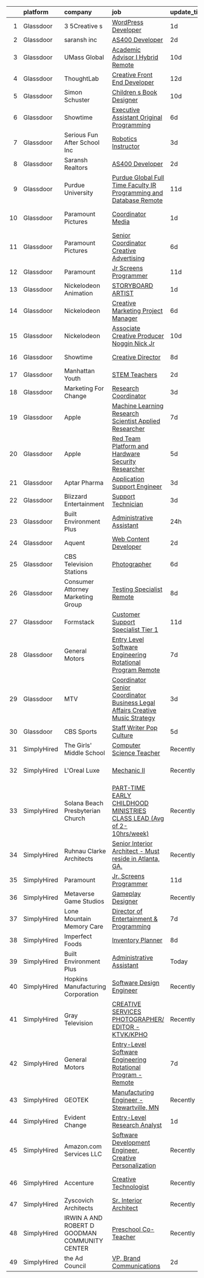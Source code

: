

|    | platform    | company                                       | job                                                                                                                                                                                                                                                                                                                                                                                                                                                                                                                                                                                                                                                                                                                                                                                                                                                                                                                                                                                                                                                                                                                                                                                                                                                                                                                                                                                                            | update_time   | location                    |
|---:|:------------|:----------------------------------------------|:---------------------------------------------------------------------------------------------------------------------------------------------------------------------------------------------------------------------------------------------------------------------------------------------------------------------------------------------------------------------------------------------------------------------------------------------------------------------------------------------------------------------------------------------------------------------------------------------------------------------------------------------------------------------------------------------------------------------------------------------------------------------------------------------------------------------------------------------------------------------------------------------------------------------------------------------------------------------------------------------------------------------------------------------------------------------------------------------------------------------------------------------------------------------------------------------------------------------------------------------------------------------------------------------------------------------------------------------------------------------------------------------------------------|:--------------|:----------------------------|
|  1 | Glassdoor   | 3 5Creative s                                 | [WordPress Developer](https://www.glassdoor.com/partner/jobListing.htm?pos=122&ao=1136043&s=58&guid=0000018271f1207ba14caa2ee89076bf&src=GD_JOB_AD&t=SR&vt=w&ea=1&cs=1_713ac7aa&cb=1659769004741&jobListingId=1008053016520&jrtk=3-0-1g9ov28a7kltb801-1g9ov28amjm64800-585b415c8717c140-)                                                                                                                                                                                                                                                                                                                                                                                                                                                                                                                                                                                                                                                                                                                                                                                                                                                                                                                                                                                                                                                                                                                      | 1d            | Remote                      |
|  2 | Glassdoor   | saransh inc                                   | [AS400 Developer](https://www.glassdoor.com/partner/jobListing.htm?pos=126&ao=1136043&s=58&guid=0000018271f1207ba14caa2ee89076bf&src=GD_JOB_AD&t=SR&vt=w&ea=1&cs=1_37034802&cb=1659769004741&jobListingId=1008050278816&jrtk=3-0-1g9ov28a7kltb801-1g9ov28amjm64800-e9a198ca671e75a3-)                                                                                                                                                                                                                                                                                                                                                                                                                                                                                                                                                                                                                                                                                                                                                                                                                                                                                                                                                                                                                                                                                                                          | 2d            | Remote                      |
|  3 | Glassdoor   | UMass Global                                  | [Academic Advisor I  Hybrid Remote ](https://www.glassdoor.com/partner/jobListing.htm?pos=101&ao=1110586&s=58&guid=0000018271f1207ba14caa2ee89076bf&src=GD_JOB_AD&t=SR&vt=w&cs=1_3ef9cdc1&cb=1659769004736&jobListingId=1008031073642&cpc=1FDE87803EF93CD3&jrtk=3-0-1g9ov28a7kltb801-1g9ov28amjm64800-eed16ec982454327--6NYlbfkN0DTeh5R3552PqUfPOB0cB09_CP8sisQs0fegyyYJecQSZVlMxNe9zty8xLqfyLNAkGoue8sb8qVeIFuRtgYFWMHx-Kp8w-ZxgeNlchwzpSN4_M09K6C9bf8K3cAG8cQxaGo4gSrTWQ-BfKgsCIv5ioJtmeW7u9hc7W74O4Evq6vxGZQRi2ZVi8MJRZZY1KpN2t-imj8-L9NzUs4oWsGVXy8JHU_SuMM4xS2jj36HWehh3-XaQjFJkPRuMZ1ljIzk1UOS8CYaFuIGNW2vi1zqbIb2gJjxj487P_u2_YByeQhryU8x1zhXHG5fongQVhzS5pTK1RmvytX1_H8xbaNMP55K5zmwvxhFRQjA4Fkp5S_D2S7uupQFewf0wmrHJHHjNXzSXm6SoNS-UxmZaVxwhC1b7-MPSKinE-p2_uaEURDuhrXc5mC2_a-rvRSJSJWlI9JBlCBd13vxcuNC6rDoqiFJfMxTxQBjEcmSBlHebWftAVkqZ2OD5gmo29XHCF7zrjQQpOLj89nHB6KvEXuW0Ghjhwmc6EptEtKgoxPHtfc8HdADygRXHaPb9w6dVyoZl4%3D)                                                                                                                                                                                                                                                                                                                                                                                                                                                                         | 10d           | Irving, TX                  |
|  4 | Glassdoor   | ThoughtLab                                    | [Creative Front End Developer](https://www.glassdoor.com/partner/jobListing.htm?pos=113&ao=1136043&s=58&guid=0000018271f1207ba14caa2ee89076bf&src=GD_JOB_AD&t=SR&vt=w&cs=1_6f69e943&cb=1659769004739&jobListingId=1008026573735&jrtk=3-0-1g9ov28a7kltb801-1g9ov28amjm64800-80fdb340d35ef9ec-)                                                                                                                                                                                                                                                                                                                                                                                                                                                                                                                                                                                                                                                                                                                                                                                                                                                                                                                                                                                                                                                                                                                  | 12d           | Remote                      |
|  5 | Glassdoor   | Simon   Schuster                              | [Children s Book Designer](https://www.glassdoor.com/partner/jobListing.htm?pos=108&ao=1136043&s=58&guid=0000018271f1207ba14caa2ee89076bf&src=GD_JOB_AD&t=SR&vt=w&cs=1_490fa148&cb=1659769004738&jobListingId=1008030702003&jrtk=3-0-1g9ov28a7kltb801-1g9ov28amjm64800-25759bae2dbd52b7-)                                                                                                                                                                                                                                                                                                                                                                                                                                                                                                                                                                                                                                                                                                                                                                                                                                                                                                                                                                                                                                                                                                                      | 10d           | New York, NY                |
|  6 | Glassdoor   | Showtime                                      | [Executive Assistant  Original Programming](https://www.glassdoor.com/partner/jobListing.htm?pos=111&ao=1136043&s=58&guid=0000018271f1207ba14caa2ee89076bf&src=GD_JOB_AD&t=SR&vt=w&cs=1_d657b70c&cb=1659769004738&jobListingId=1008039707453&jrtk=3-0-1g9ov28a7kltb801-1g9ov28amjm64800-830a802db84a7c95-)                                                                                                                                                                                                                                                                                                                                                                                                                                                                                                                                                                                                                                                                                                                                                                                                                                                                                                                                                                                                                                                                                                     | 6d            | West Hollywood, CA          |
|  7 | Glassdoor   | Serious Fun After School  Inc                 | [Robotics Instructor](https://www.glassdoor.com/partner/jobListing.htm?pos=102&ao=1110586&s=58&guid=0000018271f1207ba14caa2ee89076bf&src=GD_JOB_AD&t=SR&vt=w&ea=1&cs=1_8f78574e&cb=1659769004737&jobListingId=1008047383975&cpc=76BDADE3D6D9A820&jrtk=3-0-1g9ov28a7kltb801-1g9ov28amjm64800-158ac24364a28c3a--6NYlbfkN0CDsY-q7dvag5XjP_DEKFFqcl2CAeA-SUrvU4O-kQ0gCzReApukiskO_ImZQ8bslZgCEVIEPoP4B38Grn1Xuoa2yhM5Ha6DMfOO5pVMeRjTCG2xyvlDn2uLUFM6YENDfnjW37zEVudoY4bOzRjlLkiSX3iUpATXl_cHu7VuA5VrA23YYdLTytLynSc5uQ3HyIyOGm1iluSnCnsVRzxSsdPgW0kZk_tIkZsUgc6kzZyE4Nmo98CwYFItvKI3TawySownQbXnzGStUcjoNQiq4YYIvGuZ2SsKz5DWGHCe5MLE9OSa57vX-lTWKNnrL3uXjSM9YZr5ASL1W11LJ57BjPzm-z22KtOL53qS0nSXGliddDnC2kpDiDSPPY9lIFcD_4ajErI78zGQKD2BConTWbace2eMEcweXLgN2PzUsohzVEALZv9BhjCAzqmGGeVXfMYCyDBg-YnONTuwYIU1mGfoiS2LNdbLS7IpxdcLZQCkA9M3wx_PA0atXexqbJn_JJs%3D)                                                                                                                                                                                                                                                                                                                                                                                                                                                                                                                                                   | 3d            | Queens Village, NY          |
|  8 | Glassdoor   | Saransh Realtors                              | [AS400 Developer](https://www.glassdoor.com/partner/jobListing.htm?pos=115&ao=1136043&s=58&guid=0000018271f1207ba14caa2ee89076bf&src=GD_JOB_AD&t=SR&vt=w&ea=1&cs=1_94ca57f9&cb=1659769004739&jobListingId=1008050470062&jrtk=3-0-1g9ov28a7kltb801-1g9ov28amjm64800-70cbee69715c5423-)                                                                                                                                                                                                                                                                                                                                                                                                                                                                                                                                                                                                                                                                                                                                                                                                                                                                                                                                                                                                                                                                                                                          | 2d            | Remote                      |
|  9 | Glassdoor   | Purdue University                             | [Purdue Global Full Time Faculty IR  Programming and Database  Remote ](https://www.glassdoor.com/partner/jobListing.htm?pos=127&ao=1136043&s=58&guid=0000018271f1207ba14caa2ee89076bf&src=GD_JOB_AD&t=SR&vt=w&cs=1_e4403907&cb=1659769004741&jobListingId=1008027036341&jrtk=3-0-1g9ov28a7kltb801-1g9ov28amjm64800-11df8b38dd281697-)                                                                                                                                                                                                                                                                                                                                                                                                                                                                                                                                                                                                                                                                                                                                                                                                                                                                                                                                                                                                                                                                         | 11d           | Indiana                     |
| 10 | Glassdoor   | Paramount Pictures                            | [Coordinator  Media](https://www.glassdoor.com/partner/jobListing.htm?pos=130&ao=1136043&s=58&guid=0000018271f1207ba14caa2ee89076bf&src=GD_JOB_AD&t=SR&vt=w&cs=1_eb2e29ed&cb=1659769004742&jobListingId=1008053291957&jrtk=3-0-1g9ov28a7kltb801-1g9ov28amjm64800-81d7a2ef449d4583-)                                                                                                                                                                                                                                                                                                                                                                                                                                                                                                                                                                                                                                                                                                                                                                                                                                                                                                                                                                                                                                                                                                                            | 1d            | Los Angeles, CA             |
| 11 | Glassdoor   | Paramount Pictures                            | [Senior Coordinator   Creative Advertising](https://www.glassdoor.com/partner/jobListing.htm?pos=124&ao=1136043&s=58&guid=0000018271f1207ba14caa2ee89076bf&src=GD_JOB_AD&t=SR&vt=w&cs=1_52f6327d&cb=1659769004741&jobListingId=1008039707462&jrtk=3-0-1g9ov28a7kltb801-1g9ov28amjm64800-1a30f9bf4c8437f5-)                                                                                                                                                                                                                                                                                                                                                                                                                                                                                                                                                                                                                                                                                                                                                                                                                                                                                                                                                                                                                                                                                                     | 6d            | Los Angeles, CA             |
| 12 | Glassdoor   | Paramount                                     | [Jr  Screens Programmer](https://www.glassdoor.com/partner/jobListing.htm?pos=110&ao=1136043&s=58&guid=0000018271f1207ba14caa2ee89076bf&src=GD_JOB_AD&t=SR&vt=w&ea=1&cs=1_7724cc1a&cb=1659769004738&jobListingId=1008028716715&jrtk=3-0-1g9ov28a7kltb801-1g9ov28amjm64800-9fdc02c3f13d3c7f-)                                                                                                                                                                                                                                                                                                                                                                                                                                                                                                                                                                                                                                                                                                                                                                                                                                                                                                                                                                                                                                                                                                                   | 11d           | Remote                      |
| 13 | Glassdoor   | Nickelodeon Animation                         | [STORYBOARD ARTIST](https://www.glassdoor.com/partner/jobListing.htm?pos=116&ao=1136043&s=58&guid=0000018271f1207ba14caa2ee89076bf&src=GD_JOB_AD&t=SR&vt=w&cs=1_959565fb&cb=1659769004739&jobListingId=1008053992895&jrtk=3-0-1g9ov28a7kltb801-1g9ov28amjm64800-4457e2ada3712708-)                                                                                                                                                                                                                                                                                                                                                                                                                                                                                                                                                                                                                                                                                                                                                                                                                                                                                                                                                                                                                                                                                                                             | 1d            | Burbank, CA                 |
| 14 | Glassdoor   | Nickelodeon                                   | [Creative Marketing Project Manager](https://www.glassdoor.com/partner/jobListing.htm?pos=129&ao=1136043&s=58&guid=0000018271f1207ba14caa2ee89076bf&src=GD_JOB_AD&t=SR&vt=w&cs=1_898a8bf8&cb=1659769004741&jobListingId=1008039877302&jrtk=3-0-1g9ov28a7kltb801-1g9ov28amjm64800-cf37d86b72d97d03-)                                                                                                                                                                                                                                                                                                                                                                                                                                                                                                                                                                                                                                                                                                                                                                                                                                                                                                                                                                                                                                                                                                            | 6d            | Los Angeles, CA             |
| 15 | Glassdoor   | Nickelodeon                                   | [Associate Creative Producer  Noggin  Nick Jr  ](https://www.glassdoor.com/partner/jobListing.htm?pos=107&ao=1136043&s=58&guid=0000018271f1207ba14caa2ee89076bf&src=GD_JOB_AD&t=SR&vt=w&cs=1_704db8ce&cb=1659769004738&jobListingId=1008030702213&jrtk=3-0-1g9ov28a7kltb801-1g9ov28amjm64800-0e3307aa363c61b2-)                                                                                                                                                                                                                                                                                                                                                                                                                                                                                                                                                                                                                                                                                                                                                                                                                                                                                                                                                                                                                                                                                                | 10d           | New York, NY                |
| 16 | Glassdoor   | Showtime                                      | [Creative Director](https://www.glassdoor.com/partner/jobListing.htm?pos=112&ao=1136043&s=58&guid=0000018271f1207ba14caa2ee89076bf&src=GD_JOB_AD&t=SR&vt=w&cs=1_f9ebae02&cb=1659769004739&jobListingId=1008035960589&jrtk=3-0-1g9ov28a7kltb801-1g9ov28amjm64800-1d168ff387d380d8-)                                                                                                                                                                                                                                                                                                                                                                                                                                                                                                                                                                                                                                                                                                                                                                                                                                                                                                                                                                                                                                                                                                                             | 8d            | New York, NY                |
| 17 | Glassdoor   | Manhattan Youth                               | [STEM Teachers](https://www.glassdoor.com/partner/jobListing.htm?pos=121&ao=1136043&s=58&guid=0000018271f1207ba14caa2ee89076bf&src=GD_JOB_AD&t=SR&vt=w&cs=1_7b225c34&cb=1659769004741&jobListingId=1008049326127&jrtk=3-0-1g9ov28a7kltb801-1g9ov28amjm64800-d02286962ffed74b-)                                                                                                                                                                                                                                                                                                                                                                                                                                                                                                                                                                                                                                                                                                                                                                                                                                                                                                                                                                                                                                                                                                                                 | 2d            | Manhattan                   |
| 18 | Glassdoor   | Marketing For Change                          | [Research Coordinator](https://www.glassdoor.com/partner/jobListing.htm?pos=125&ao=1136043&s=58&guid=0000018271f1207ba14caa2ee89076bf&src=GD_JOB_AD&t=SR&vt=w&cs=1_b14dd55b&cb=1659769004741&jobListingId=1008047511670&jrtk=3-0-1g9ov28a7kltb801-1g9ov28amjm64800-84e0b8cb71deb0d1-)                                                                                                                                                                                                                                                                                                                                                                                                                                                                                                                                                                                                                                                                                                                                                                                                                                                                                                                                                                                                                                                                                                                          | 3d            | Remote                      |
| 19 | Glassdoor   | Apple                                         | [Machine Learning Research Scientist   Applied Researcher](https://www.glassdoor.com/partner/jobListing.htm?pos=104&ao=1110586&s=58&guid=0000018271f1207ba14caa2ee89076bf&src=GD_JOB_AD&t=SR&vt=w&cs=1_5248926c&cb=1659769004737&jobListingId=1008039163032&cpc=8795CF9063CD573D&jrtk=3-0-1g9ov28a7kltb801-1g9ov28amjm64800-23e577dc2db1183a--6NYlbfkN0BvKrLyj5gPmtZO9T8euul8TCxuuKNOtzRJOomxnwSEodTz2Bc-sPZlFpP0h5lDivoTOS7MdHyQg0II6MzldfkIFPEajXNGvkPLepyhzlLVsYNQ45wrgrcN2GEPd_CaPmgScwhXwXxWrxoa7FPXlU5DA6zKJbEbqetGyoIq5gGBI_sql386LYGGHQ0SVJFsBpnbMmkkYDRIsl7soF0kQRLQtG00GO2gPbP6d2ha8i10jLbfziJeQPRl4-qBWhVovNWNcFhbcLvImtO2sNTF6nJmy4gReh1Iayva3BCfJnoQkFdr7LjvVjwSoCY1AQasUaxlD4UEF_btuypPFbOWZ50rs3Qi9TPRcD1sUwGkSHzLHOJzoc9MiuogzLCb-9xXAxk0VgZ6daGC2WK8Jof1yL4LRDSOnGfy24WOubMnUcnzm9brqoWzD6N1nJtEBdWHOFalVCfGJtivo0TQb357RmVinyuxLS5LOAgv_yMpzC1jv0fSu8Tq2jn_c5hGVLxJEMXokS0oU6Q4UGhwRzFFc54fPBS6eSME65p2LOWvokzj3iJ1KqlWn1iF9v5SafrmqPwNnr57ZH40zw4blue6FQEOv9OIihEzdwR3er-rM1SCdwJjMMmuyIljuYi69uE6lKjthdXGHjtyseT_6GXPsPDh3LppA96lpaA5G4-ng14rKCTn3Eg9MxIB5GAb7UQ6ouGzVyaJFkwySNJNOidz_FJSNmer7WszeCGqBUdy7zSqk7PyCzpppIFWeX6_u-Mn5zZS-HhXrSkGv-JYE-Dj-IX7GuvPSi8_hLkBYoL00WPt-g1TYvog1RSbMjPisLJ0pOoOff0afugDCJyVPNy_3OdZ1bTL6tcNNfIfKq9PuQP3XU4ZTgGRufzOpBPGXX0eQkh_vkrs7_c0-5o7RrbB9ohoQTRpyZnNkWgg2E0v-2GapsuHLwkzzJ7sedOpnH5KmPQ8yZ_9KIuYFrPNhA86aknOPYAydgFG9S9fxSNO6hduQch6grvzfpVr) | 7d            | New York, NY                |
| 20 | Glassdoor   | Apple                                         | [Red Team Platform and Hardware Security Researcher](https://www.glassdoor.com/partner/jobListing.htm?pos=105&ao=1110586&s=58&guid=0000018271f1207ba14caa2ee89076bf&src=GD_JOB_AD&t=SR&vt=w&cs=1_e70cd902&cb=1659769004737&jobListingId=1008040017136&cpc=9908D8D4413DBB8A&jrtk=3-0-1g9ov28a7kltb801-1g9ov28amjm64800-d036d97cde8d9a1a--6NYlbfkN0BvKrLyj5gPmtZO9T8euul8TCxuuKNOtzRJOomxnwSEodTz2Bc-sPZlt2Zgji_QUXGPHfZ3D9-fZwEF32GHMLCTs75r27rQN-XPJI2QxXPNBswk9qX7_KLz4iXdeWc9jYEjgqOCC9IOex8poEtfkvg1Fqjbu34v2y_UgFfA0gkVQqfTP9KaODlNmNjNqMlAyPoUqqEiQ2DJS9wpygE8mM7ACjuXcB-aco-2i2gEsM5Fa7whvtj7VtwMGJBtUhEbRMuZxQzYFhXprTqwRpg8EWQMUPgyLhbp00q37sC0trcMJF3G4YxuwL4UrFq9GGfQ_5RuHVo9pp1WW0wF90pTYzwNUekEsZCDhwEYMAuTcQr6_zlYDKZu-4c12UJWiIMm3EzU9mDppFeRhwQyYn65lJzOpGo9BiCp5jvGqRSL5OaOizySipE0N72SeGRyghUaRcsVw1gwB0DA-O4NZgdk-zSWwdxOxi5d5qf5y4Vs_1YtmWZwJO2ayv-mItr_LSdMuZEtKHathkGsXy63jPSidk9YklA3yYf1_K465eJXkMAuvavCtOIoTMBtkmYifyOdauxFjPNG-2q7KO0zStRq8Gt0Owq2JMTU0JCPhJwk3aUrWgfZxUzZs61G_svDKLP2gZBpZODdzoYwfoWui92etplL59DIShK4JKmecwh49tviKywPXfcNmVMGmAM-uw0d9B61CyeFCabWg5ISZcYM5HXovEJYttgw-fT3tx0Gm_22Uo6TueU08AX_OnvRyFo-PvzTNDIvLUuf1JvJgaJPFIWOcyXHgb5HeGmlfQZSWm1y_nDJIIQs9Hv24RD12Jrxkf4Cz0A7TaKhcIQa6gVIt8ieuGrfGe0Da7QJEgoQTwndFQoNCmKSl0jui-SUTLqhjZdmAyZSgUuTaHaMY_uiJQoVua2NttDKdmRqpb3-72n-4fCGj1cyE8HzRoydfzpmSVYKnGBjgv72-4hUX6hEUmD2oDD4LSFALp0FpxfRJE9dEjakfwwQGO2V)       | 5d            | Cupertino, CA               |
| 21 | Glassdoor   | Aptar Pharma                                  | [Application Support Engineer](https://www.glassdoor.com/partner/jobListing.htm?pos=103&ao=1110586&s=58&guid=0000018271f1207ba14caa2ee89076bf&src=GD_JOB_AD&t=SR&vt=w&ea=1&cs=1_e1ea7c08&cb=1659769004737&jobListingId=1008047886418&cpc=0FE1F5EA2BC84A01&jrtk=3-0-1g9ov28a7kltb801-1g9ov28amjm64800-bbaca3f54d05b381--6NYlbfkN0Bmyzgb-cUJuHpMawDWIca-gl-N31w12EdWXT8kQpakt9MymqAlPqYdwacf-zOOD5avc4RgKh6UsiGFdlmRdvxNFp_01_ye6hn5vL99WVR9sd1asTKuS-Xu9YAlcLohDGpxNjhoxgCAoqUBVqiBCx2diZ2OIs3LKFPjq8cGE50mDNOQ7PPh46HpjRl1qCI9W4Y7B1bYnIJW0szrBv3tgiziDsCa9BUYzXuu5NMNQyx8YWicKjxmgVhlGGupGiuWzB7FbIOcqd8UZpXlnYlYftKjWQJ7bCx8SYIsktq8oBl7ZRQ1p0I4mue18hcSN8vLEt2FmfoS7hKbnhnQ5pM0EeVkNbCR7j4h8FhPHh-jfPZlqclQx3FEsjuGaQRNJf_zd4UNjC34PFSCVGdds9HSbXbFelGbl0j34bdj2ACvA2zRBDy7j4p4wRrvkoF2gt2QUX84F1Wm2_sffLx4s1AWAZklhSAnycBMq8PSGVKbzx8bFjwz_YCuGsBSb7PSeQYnNa6dApF1bgIogw%3D%3D)                                                                                                                                                                                                                                                                                                                                                                                                                                                                                                                            | 3d            | Remote                      |
| 22 | Glassdoor   | Blizzard Entertainment                        | [Support Technician](https://www.glassdoor.com/partner/jobListing.htm?pos=120&ao=1136043&s=58&guid=0000018271f1207ba14caa2ee89076bf&src=GD_JOB_AD&t=SR&vt=w&cs=1_17097dac&cb=1659769004741&jobListingId=1008047935704&jrtk=3-0-1g9ov28a7kltb801-1g9ov28amjm64800-45f963425b513c5e-)                                                                                                                                                                                                                                                                                                                                                                                                                                                                                                                                                                                                                                                                                                                                                                                                                                                                                                                                                                                                                                                                                                                            | 3d            | Irvine, CA                  |
| 23 | Glassdoor   | Built Environment Plus                        | [Administrative Assistant](https://www.glassdoor.com/partner/jobListing.htm?pos=109&ao=1136043&s=58&guid=0000018271f1207ba14caa2ee89076bf&src=GD_JOB_AD&t=SR&vt=w&ea=1&cs=1_d643e0b2&cb=1659769004738&jobListingId=1008055489013&jrtk=3-0-1g9ov28a7kltb801-1g9ov28amjm64800-63f7c6fb9a80b171-)                                                                                                                                                                                                                                                                                                                                                                                                                                                                                                                                                                                                                                                                                                                                                                                                                                                                                                                                                                                                                                                                                                                 | 24h           | Remote                      |
| 24 | Glassdoor   | Aquent                                        | [Web Content Developer](https://www.glassdoor.com/partner/jobListing.htm?pos=106&ao=1110586&s=58&guid=0000018271f1207ba14caa2ee89076bf&src=GD_JOB_AD&t=SR&vt=w&cs=1_aca0cbcb&cb=1659769004737&jobListingId=1008051207584&cpc=9908D8D4413DBB8A&jrtk=3-0-1g9ov28a7kltb801-1g9ov28amjm64800-e08a8f8f348d910f--6NYlbfkN0DMrcEu7yrtATojKJA7cEzGQ3FdRGWLh0CZQInL4ECGI9gD0Wolx9R2EDT7B77c2cRSY10wi-ePXNheSG7gDjxa5FNCFbNmEIeasKKYA0ugIgJ5M5hiwxoAqjcchqTo84j-mAea4vEC6WHXpYSprIu2IMoIXs7a8Uf5aMXHaokhYbADY2o15YN6GmqLUE-RrBOHa9HPB2Jv8HZsYxYN5FOtx0FYzDcR9kFZKwn8ansWIvs8-lAOtNXX7PoHHbXTN39G3opcSGPwtH0YKkDZjGw-9t4TaE9ot5p_il3Oi4s1xNFo7bAQ5ePWiPQymdOLYcVXPuSKmobjam7N2eQj-9Ak16mN2YxMEZ33RnG8Z0jfrSTQRRBXhctZsMGgABk_YE0D4TRRmwfpFXaDMxRJK9wo_bi3q0-HKGvnCIbakNK9KeJsdycdvJeCjssrofdQcUA7qaYlxqruMg%3D%3D)                                                                                                                                                                                                                                                                                                                                                                                                                                                                                                                                                                                                        | 2d            | Remote                      |
| 25 | Glassdoor   | CBS Television Stations                       | [Photographer](https://www.glassdoor.com/partner/jobListing.htm?pos=118&ao=1136043&s=58&guid=0000018271f1207ba14caa2ee89076bf&src=GD_JOB_AD&t=SR&vt=w&cs=1_187c44d0&cb=1659769004740&jobListingId=1008039707454&jrtk=3-0-1g9ov28a7kltb801-1g9ov28amjm64800-dc412ddb1eaf650c-)                                                                                                                                                                                                                                                                                                                                                                                                                                                                                                                                                                                                                                                                                                                                                                                                                                                                                                                                                                                                                                                                                                                                  | 6d            | Studio City, CA             |
| 26 | Glassdoor   | Consumer Attorney Marketing Group             | [Testing Specialist   Remote](https://www.glassdoor.com/partner/jobListing.htm?pos=114&ao=1136043&s=58&guid=0000018271f1207ba14caa2ee89076bf&src=GD_JOB_AD&t=SR&vt=w&ea=1&cs=1_1a77ab23&cb=1659769004739&jobListingId=1008035964619&jrtk=3-0-1g9ov28a7kltb801-1g9ov28amjm64800-ca1693830f836f16-)                                                                                                                                                                                                                                                                                                                                                                                                                                                                                                                                                                                                                                                                                                                                                                                                                                                                                                                                                                                                                                                                                                              | 8d            | Remote                      |
| 27 | Glassdoor   | Formstack                                     | [Customer Support Specialist   Tier 1](https://www.glassdoor.com/partner/jobListing.htm?pos=128&ao=1136043&s=58&guid=0000018271f1207ba14caa2ee89076bf&src=GD_JOB_AD&t=SR&vt=w&ea=1&cs=1_f3de2ef2&cb=1659769004741&jobListingId=1008028723735&jrtk=3-0-1g9ov28a7kltb801-1g9ov28amjm64800-1d39bb70d36892c6-)                                                                                                                                                                                                                                                                                                                                                                                                                                                                                                                                                                                                                                                                                                                                                                                                                                                                                                                                                                                                                                                                                                     | 11d           | Remote                      |
| 28 | Glassdoor   | General Motors                                | [Entry Level Software Engineering Rotational Program   Remote](https://www.glassdoor.com/partner/jobListing.htm?pos=117&ao=1136043&s=58&guid=0000018271f1207ba14caa2ee89076bf&src=GD_JOB_AD&t=SR&vt=w&cs=1_bcb3b6a9&cb=1659769004740&jobListingId=1008038451216&jrtk=3-0-1g9ov28a7kltb801-1g9ov28amjm64800-3c9fc7a8b5131677-)                                                                                                                                                                                                                                                                                                                                                                                                                                                                                                                                                                                                                                                                                                                                                                                                                                                                                                                                                                                                                                                                                  | 7d            | Remote                      |
| 29 | Glassdoor   | MTV                                           | [Coordinator Senior Coordinator    Business   Legal Affairs  Creative Music Strategy](https://www.glassdoor.com/partner/jobListing.htm?pos=119&ao=1136043&s=58&guid=0000018271f1207ba14caa2ee89076bf&src=GD_JOB_AD&t=SR&vt=w&cs=1_e65323ed&cb=1659769004741&jobListingId=1008048279443&jrtk=3-0-1g9ov28a7kltb801-1g9ov28amjm64800-30e6da1b5f7bfbbd-)                                                                                                                                                                                                                                                                                                                                                                                                                                                                                                                                                                                                                                                                                                                                                                                                                                                                                                                                                                                                                                                           | 3d            | New York, NY                |
| 30 | Glassdoor   | CBS Sports                                    | [Staff Writer  Pop Culture](https://www.glassdoor.com/partner/jobListing.htm?pos=123&ao=1136043&s=58&guid=0000018271f1207ba14caa2ee89076bf&src=GD_JOB_AD&t=SR&vt=w&cs=1_0289110f&cb=1659769004741&jobListingId=1008041484184&jrtk=3-0-1g9ov28a7kltb801-1g9ov28amjm64800-78ec431dcd17ba93-)                                                                                                                                                                                                                                                                                                                                                                                                                                                                                                                                                                                                                                                                                                                                                                                                                                                                                                                                                                                                                                                                                                                     | 5d            | New York, NY                |
| 31 | SimplyHired | The Girls' Middle School                      | [Computer Science Teacher](https://www.simplyhired.com/job/yS-8vBwyKdD8-P1lnTXeuhdmyGpO-qpLLP3uIhinegmJEMLC4ZKCqA?q=creative+programming)                                                                                                                                                                                                                                                                                                                                                                                                                                                                                                                                                                                                                                                                                                                                                                                                                                                                                                                                                                                                                                                                                                                                                                                                                                                                      | Recently      | Palo Alto, CA               |
| 32 | SimplyHired | L'Oreal Luxe                                  | [Mechanic II](https://www.simplyhired.com/job/wuBbSNADura57-GUBHYmzU2QbyA0J7eN2tzw8VCepUf87hoUvsUELQ?q=creative+programming)                                                                                                                                                                                                                                                                                                                                                                                                                                                                                                                                                                                                                                                                                                                                                                                                                                                                                                                                                                                                                                                                                                                                                                                                                                                                                   | Recently      | Monmouth Junction, NJ       |
| 33 | SimplyHired | Solana Beach Presbyterian Church              | [PART-TIME EARLY CHILDHOOD MINISTRIES CLASS LEAD (Avg of 2-10hrs/week)](https://www.simplyhired.com/job/0E7fNQdIhQaNpeXRhfZjtu_CIrkNAuYaoTB2fYpCNmKJLhBxWoNFdg?q=creative+programming)                                                                                                                                                                                                                                                                                                                                                                                                                                                                                                                                                                                                                                                                                                                                                                                                                                                                                                                                                                                                                                                                                                                                                                                                                         | Recently      | Solana Beach, CA            |
| 34 | SimplyHired | Ruhnau Clarke Architects                      | [Senior Interior Architect - Must reside in Atlanta, GA.](https://www.simplyhired.com/job/xwDXtTWrFE92J_6982c25CzPKJIM_4CPbnbisyXExqc7QVs0nE5PFA?q=creative+programming)                                                                                                                                                                                                                                                                                                                                                                                                                                                                                                                                                                                                                                                                                                                                                                                                                                                                                                                                                                                                                                                                                                                                                                                                                                       | Recently      | Remote                      |
| 35 | SimplyHired | Paramount                                     | [Jr. Screens Programmer](https://www.simplyhired.com/job/HjPy9e_4SV9COI9qiNUfb6VfEug3h_IpUlAKTtCk0u4l5ENB_0T17g?q=creative+programming)                                                                                                                                                                                                                                                                                                                                                                                                                                                                                                                                                                                                                                                                                                                                                                                                                                                                                                                                                                                                                                                                                                                                                                                                                                                                        | 11d           | Remote                      |
| 36 | SimplyHired | Metaverse Game Studios                        | [Gameplay Designer](https://www.simplyhired.com/job/7kLCO6ssSf2T0Z2HSODyjW8iNbec6zu2SHW8c3gubOE6eIi-Re2bqA?q=creative+programming)                                                                                                                                                                                                                                                                                                                                                                                                                                                                                                                                                                                                                                                                                                                                                                                                                                                                                                                                                                                                                                                                                                                                                                                                                                                                             | Recently      | Remote                      |
| 37 | SimplyHired | Lone Mountain Memory Care                     | [Director of Entertainment & Programming](https://www.simplyhired.com/job/AT9CqCZbdzXejmOhZpfAQxSRq8KCnYbODdqrWjsZxCDePQI9YDIviw?q=creative+programming)                                                                                                                                                                                                                                                                                                                                                                                                                                                                                                                                                                                                                                                                                                                                                                                                                                                                                                                                                                                                                                                                                                                                                                                                                                                       | 7d            | Scottsdale, AZ +2 locations |
| 38 | SimplyHired | Imperfect Foods                               | [Inventory Planner](https://www.simplyhired.com/job/MsJ-1EBU32xHQJ2Hpo8WzU-BKMh1JuZw3DMcA_HRj2N8w7uq4pT--A?q=creative+programming)                                                                                                                                                                                                                                                                                                                                                                                                                                                                                                                                                                                                                                                                                                                                                                                                                                                                                                                                                                                                                                                                                                                                                                                                                                                                             | 8d            | Remote                      |
| 39 | SimplyHired | Built Environment Plus                        | [Administrative Assistant](https://www.simplyhired.com/job/63h3nvJ3WOkO9qfL24HNju9GU96onkvLViwShyLWKCPD1Ua_OEKpIw?q=creative+programming)                                                                                                                                                                                                                                                                                                                                                                                                                                                                                                                                                                                                                                                                                                                                                                                                                                                                                                                                                                                                                                                                                                                                                                                                                                                                      | Today         | Remote                      |
| 40 | SimplyHired | Hopkins Manufacturing Corporation             | [Software Design Engineer](https://www.simplyhired.com/job/qY8slYaw9wD2ocnPC4HaJoxOS535kfd1g9te5vVup0OD4IWDFxIROg?q=creative+programming)                                                                                                                                                                                                                                                                                                                                                                                                                                                                                                                                                                                                                                                                                                                                                                                                                                                                                                                                                                                                                                                                                                                                                                                                                                                                      | Recently      | Emporia, KS                 |
| 41 | SimplyHired | Gray Television                               | [CREATIVE SERVICES PHOTOGRAPHER/ EDITOR - KTVK/KPHO](https://www.simplyhired.com/job/EUmVjzpHDYC8PCjb1VgjAba5TrM-rcU3CZwXMqf30ACe1z9gaYAiGQ?q=creative+programming)                                                                                                                                                                                                                                                                                                                                                                                                                                                                                                                                                                                                                                                                                                                                                                                                                                                                                                                                                                                                                                                                                                                                                                                                                                            | Recently      | Phoenix, AZ                 |
| 42 | SimplyHired | General Motors                                | [Entry-Level Software Engineering Rotational Program - Remote](https://www.simplyhired.com/job/LyLnLi5Zju1DnzeqDhq-FWVSL8v60e6k-oZtZa16jGysZxO7XK8CHw?q=creative+programming)                                                                                                                                                                                                                                                                                                                                                                                                                                                                                                                                                                                                                                                                                                                                                                                                                                                                                                                                                                                                                                                                                                                                                                                                                                  | 7d            | Remote +1 location          |
| 43 | SimplyHired | GEOTEK                                        | [Manufacturing Engineer - Stewartville, MN](https://www.simplyhired.com/job/UBV3xuSSzFtMr3jBk5x8NLdi6v20N6hH2eMm76l2hiZ0uC2Cm1E6pg?q=creative+programming)                                                                                                                                                                                                                                                                                                                                                                                                                                                                                                                                                                                                                                                                                                                                                                                                                                                                                                                                                                                                                                                                                                                                                                                                                                                     | Recently      | Winona, MN                  |
| 44 | SimplyHired | Evident Change                                | [Entry-Level Research Analyst](https://www.simplyhired.com/job/kztdbMh-ONrnsA2m8rcO2qE5xV_U6iPS01OxP_vvPVL7DZH9uUw3NQ?q=creative+programming)                                                                                                                                                                                                                                                                                                                                                                                                                                                                                                                                                                                                                                                                                                                                                                                                                                                                                                                                                                                                                                                                                                                                                                                                                                                                  | 1d            | Remote                      |
| 45 | SimplyHired | Amazon.com Services LLC                       | [Software Development Engineer, Creative Personalization](https://www.simplyhired.com/job/73KIu5WYbpGexkoZbMZ2g6nlP5_C2fBzM4-GQKPJgoRVp_ziukPtZg?q=creative+programming)                                                                                                                                                                                                                                                                                                                                                                                                                                                                                                                                                                                                                                                                                                                                                                                                                                                                                                                                                                                                                                                                                                                                                                                                                                       | Recently      | Remote                      |
| 46 | SimplyHired | Accenture                                     | [Creative Technologist](https://www.simplyhired.com/job/IIkfLFSL25fcFo8OLHQJa7A8_2Sxtf7cTsmLGWhazTUgAYkG3vX9OA?q=creative+programming)                                                                                                                                                                                                                                                                                                                                                                                                                                                                                                                                                                                                                                                                                                                                                                                                                                                                                                                                                                                                                                                                                                                                                                                                                                                                         | Recently      | Phoenix, AZ +34 locations   |
| 47 | SimplyHired | Zyscovich Architects                          | [Sr. Interior Architect](https://www.simplyhired.com/job/T7oet47aCOFHKQsEghPBtusux2cJdi0zmkul-G67QosaeOLXQtvx5Q?q=creative+programming)                                                                                                                                                                                                                                                                                                                                                                                                                                                                                                                                                                                                                                                                                                                                                                                                                                                                                                                                                                                                                                                                                                                                                                                                                                                                        | Recently      | Miami, FL                   |
| 48 | SimplyHired | IRWIN A AND ROBERT D GOODMAN COMMUNITY CENTER | [Preschool Co-Teacher](https://www.simplyhired.com/job/7nT0nr1BdP1cGXQ9e3N4vNO-2d-fQuDDfK2xB5Mk3mBiY6CjJiOq1A?q=creative+programming)                                                                                                                                                                                                                                                                                                                                                                                                                                                                                                                                                                                                                                                                                                                                                                                                                                                                                                                                                                                                                                                                                                                                                                                                                                                                          | Recently      | Madison, WI                 |
| 49 | SimplyHired | the Ad Council                                | [VP, Brand Communications](https://www.simplyhired.com/job/I0Fyw1ZO8zTyF9pW2aR2WqRLKPSIq-f0RMwWFwdQYHjRKsHf0s929A?q=creative+programming)                                                                                                                                                                                                                                                                                                                                                                                                                                                                                                                                                                                                                                                                                                                                                                                                                                                                                                                                                                                                                                                                                                                                                                                                                                                                      | 2d            | New York, NY                |